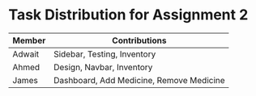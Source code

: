 # Task Distribution for Assignment 2

| Member  | Contributions                                   |
|---------|-------------------------------------------------|
| Adwait  | Sidebar, Testing, Inventory                     |
| Ahmed   | Design, Navbar, Inventory                       |
| James   | Dashboard, Add Medicine, Remove Medicine        |
